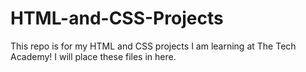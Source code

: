 # HTML-and-CSS-Projects
This repo is for my HTML and CSS projects I am learning at The Tech Academy!  I will place these files in here.

